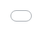 ```yaml
---
layout: default
title: "Construcción de Grafo"
parent: "Low Level Problem"   # ← Debe coincidir EXACTO con el title del padre
nav_order: 1L
has_toc: false
classes: wide
---
```

<div class="embed-16x9">
  <iframe src="{{ '/slides/index.html' | relative_url }}" loading="lazy" allowfullscreen></iframe>
</div>
<style>.embed-16x10{position:relative;padding-top:95%}.embed-16x9 iframe{position:absolute;inset:0;width:100%;height:100%;border:0}</style>